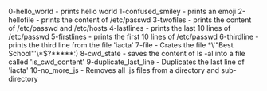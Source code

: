 0-hello_world - prints hello world
1-confused_smiley - prints an emoji
2-hellofile - prints the content of /etc/passwd
3-twofiles - prints the content of /etc/passwd and /etc/hosts
4-lastlines - prints the last 10 lines of /etc/passwd
5-firstlines - prints the first 10 lines of /etc/passwd
6-thirdline - prints the third line from the file 'iacta'
7-file - Crates the file \*\\'"Best School"\'\\*$\?\*\*\*\*\*:)
8-cwd_state - saves the content of ls -al into a file called 'ls_cwd_content'
9-duplicate_last_line - Duplicates the last line of 'iacta'
10-no_more_js - Removes all .js files from a directory and sub-directory
